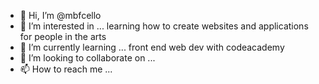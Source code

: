 - 👋 Hi, I’m @mbfcello
- 👀 I’m interested in ... learning how to create websites and applications for people in the arts
- 🌱 I’m currently learning ... front end web dev with codeacademy
- 💞️ I’m looking to collaborate on ... 
- 📫 How to reach me ...

<!---
mbfcello/mbfcello is a ✨ special ✨ repository because its `README.md` (this file) appears on your GitHub profile.
You can click the Preview link to take a look at your changes.
--->
